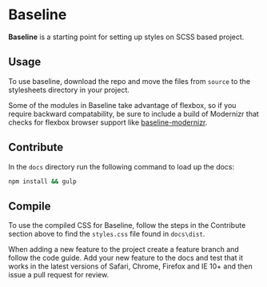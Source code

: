 # Baseline

**Baseline** is a starting point for setting up styles on SCSS based project.

## Usage

To use baseline, download the repo and move the files from `source` to the stylesheets directory in your project.

Some of the modules in Baseline take advantage of flexbox, so if you require backward compatability, be sure to include a build of Modernizr that checks for flexbox browser support like [baseline-modernizr](https://github.com/the-refinery/baseline-modernizr).

## Contribute

In the `docs` directory run the following command to load up the docs:

```sh
npm install && gulp
```

## Compile

To use the compiled CSS for Baseline, follow the steps in the Contribute section above to find the `styles.css` file found in `docs\dist`.

When adding a new feature to the project create a feature branch and follow the code guide. Add your new feature to the docs and test that it works in the latest versions of Safari, Chrome, Firefox and IE 10+ and then issue a pull request for review.
